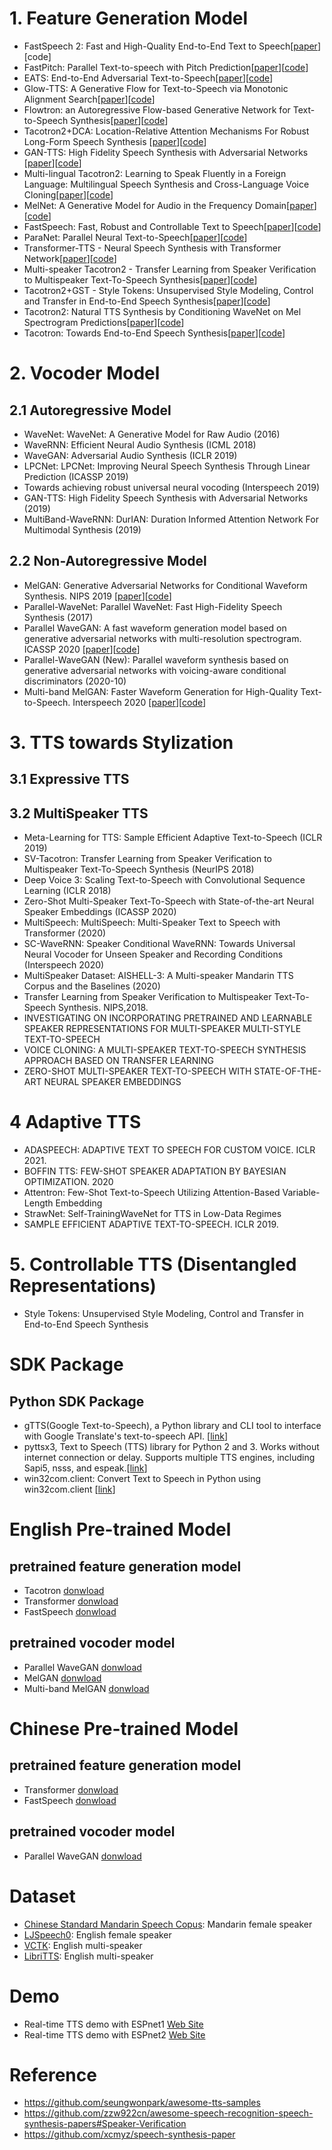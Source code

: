 # 1. Feature Generation Model 
- FastSpeech 2: Fast and High-Quality End-to-End Text to Speech[[paper](https://arxiv.org/abs/2006.04558)][code]
- FastPitch: Parallel Text-to-speech with Pitch Prediction[[paper](https://arxiv.org/abs/2006.06873)][[code](https://fastpitch.github.io/)]
- EATS: End-to-End Adversarial Text-to-Speech[[paper](https://arxiv.org/abs/2006.03575)][[code](https://deepmind.com/research/publications/End-to-End-Adversarial-Text-to-Speech)]
- Glow-TTS: A Generative Flow for Text-to-Speech via Monotonic Alignment Search[[paper](https://arxiv.org/abs/2005.11129)][[code](https://jaywalnut310.github.io/glow-tts-demo)]
- Flowtron: an Autoregressive Flow-based Generative Network for Text-to-Speech Synthesis[[paper](https://arxiv.org/abs/2005.05957)][[code](https://nv-adlr.github.io/Flowtron)]
- Tacotron2+DCA: Location-Relative Attention Mechanisms For Robust Long-Form Speech Synthesis [[paper]()][[code]()]
- GAN-TTS: High Fidelity Speech Synthesis with Adversarial Networks [[paper]()][[code]()]
- Multi-lingual Tacotron2: Learning to Speak Fluently in a Foreign Language: Multilingual Speech Synthesis and Cross-Language Voice Cloning[[paper]()][[code]()]
- MelNet: A Generative Model for Audio in the Frequency Domain[[paper]()][[code]()]
- FastSpeech: Fast, Robust and Controllable Text to Speech[[paper]()][[code]()]
- ParaNet: Parallel Neural Text-to-Speech[[paper]()][[code]()]
- Transformer-TTS - Neural Speech Synthesis with Transformer Network[[paper]()][[code]()]
- Multi-speaker Tacotron2 - Transfer Learning from Speaker Verification to Multispeaker Text-To-Speech Synthesis[[paper]()][[code]()]
- Tacotron2+GST - Style Tokens: Unsupervised Style Modeling, Control and Transfer in End-to-End Speech Synthesis[[paper]()][[code]()]
- Tacotron2: Natural TTS Synthesis by Conditioning WaveNet on Mel Spectrogram Predictions[[paper]()][[code]()]
- Tacotron: Towards End-to-End Speech Synthesis[[paper]()][[code]()]


# 2. Vocoder Model
## 2.1 Autoregressive Model 
- WaveNet: WaveNet: A Generative Model for Raw Audio (2016)
- WaveRNN: Efficient Neural Audio Synthesis (ICML 2018)
- WaveGAN: Adversarial Audio Synthesis (ICLR 2019)
- LPCNet: LPCNet: Improving Neural Speech Synthesis Through Linear Prediction (ICASSP 2019)
- Towards achieving robust universal neural vocoding (Interspeech 2019)
- GAN-TTS: High Fidelity Speech Synthesis with Adversarial Networks (2019)
- MultiBand-WaveRNN: DurIAN: Duration Informed Attention Network For Multimodal Synthesis (2019)

## 2.2 Non-Autoregressive Model 

- MelGAN: Generative Adversarial Networks for Conditional Waveform Synthesis. NIPS 2019 [[paper](https://arxiv.org/abs/1910.06711)][[code]()]
- Parallel-WaveNet: Parallel WaveNet: Fast High-Fidelity Speech Synthesis (2017)
- Parallel WaveGAN: A fast waveform generation model based on generative adversarial networks with multi-resolution spectrogram. ICASSP 2020 [[paper](https://arxiv.org/abs/1910.11480)][[code]()]
- Parallel-WaveGAN (New): Parallel waveform synthesis based on generative adversarial networks with voicing-aware conditional discriminators (2020-10)
- Multi-band MelGAN: Faster Waveform Generation for High-Quality Text-to-Speech. Interspeech 2020 [[paper](https://arxiv.org/abs/2005.05106)][[code]()]


# 3. TTS towards Stylization
## 3.1 Expressive TTS


## 3.2 MultiSpeaker TTS
- Meta-Learning for TTS: Sample Efficient Adaptive Text-to-Speech (ICLR 2019)
- SV-Tacotron: Transfer Learning from Speaker Verification to Multispeaker Text-To-Speech Synthesis (NeurIPS 2018)
- Deep Voice 3: Scaling Text-to-Speech with Convolutional Sequence Learning (ICLR 2018)
- Zero-Shot Multi-Speaker Text-To-Speech with State-of-the-art Neural Speaker Embeddings (ICASSP 2020)
- MultiSpeech: MultiSpeech: Multi-Speaker Text to Speech with Transformer (2020)
- SC-WaveRNN: Speaker Conditional WaveRNN: Towards Universal Neural Vocoder for Unseen Speaker and Recording Conditions (Interspeech 2020)
- MultiSpeaker Dataset: AISHELL-3: A Multi-speaker Mandarin TTS Corpus and the Baselines (2020)
- Transfer Learning from Speaker Verification to Multispeaker Text-To-Speech Synthesis. NIPS,2018.
- INVESTIGATING ON INCORPORATING PRETRAINED AND LEARNABLE SPEAKER REPRESENTATIONS FOR MULTI-SPEAKER MULTI-STYLE TEXT-TO-SPEECH
- VOICE CLONING: A MULTI-SPEAKER TEXT-TO-SPEECH SYNTHESIS APPROACH BASED ON TRANSFER LEARNING
- ZERO-SHOT MULTI-SPEAKER TEXT-TO-SPEECH WITH STATE-OF-THE-ART NEURAL SPEAKER EMBEDDINGS

# 4 Adaptive TTS
- ADASPEECH: ADAPTIVE TEXT TO SPEECH FOR CUSTOM VOICE. ICLR 2021.
- BOFFIN TTS: FEW-SHOT SPEAKER ADAPTATION BY BAYESIAN OPTIMIZATION. 2020
- Attentron: Few-Shot Text-to-Speech Utilizing Attention-Based Variable-Length Embedding
- StrawNet: Self-TrainingWaveNet for TTS in Low-Data Regimes
- SAMPLE EFFICIENT ADAPTIVE TEXT-TO-SPEECH. ICLR 2019. 

# 5. Controllable TTS (Disentangled Representations)
- Style Tokens: Unsupervised Style Modeling, Control and Transfer in End-to-End Speech Synthesis

# SDK Package
## Python SDK Package
- gTTS(Google Text-to-Speech), a Python library and CLI tool to interface with Google Translate's text-to-speech API. [[link](https://pypi.org/project/gTTS/)]
- pyttsx3, Text to Speech (TTS) library for Python 2 and 3. Works without internet connection or delay. Supports multiple TTS engines, including Sapi5, nsss, and espeak.[[link](https://pypi.org/project/pyttsx3/)]
- win32com.client: Convert Text to Speech in Python using win32com.client [[link](https://www.geeksforgeeks.org/convert-text-speech-python-using-win32com-client/)]


# English Pre-trained Model
## pretrained feature generation model 
- Tacotron [donwload](https://drive.google.com/open?id=1lFfeyewyOsxaNO-DEWy9iSz6qB9ZS1UR)  
- Transformer [donwload](https://drive.google.com/open?id=1z8KSOWVBjK-_Ws4RxVN4NTx-Buy03-7c)  
- FastSpeech [donwload](https://drive.google.com/open?id=1P9I4qag8wAcJiTCPawt6WCKBqUfJFtFp)  


## pretrained vocoder model
- Parallel WaveGAN [donwload](https://drive.google.com/open?id=1Grn7X9wD35UcDJ5F7chwdTqTa4U7DeVB)  
- MelGAN [donwload](https://drive.google.com/open?id=1_a8faVA5OGCzIcJNw4blQYjfG4oA9VEt) 
- Multi-band MelGAN [donwload](https://drive.google.com/open?id=1rGG5y15uy4WZ-lJy8NPVTkmB_6VhC20V) 


# Chinese Pre-trained Model 
## pretrained feature generation model 
- Transformer [donwload](https://drive.google.com/open?id=1bTSygvonv5TS6-iuYsOIUWpN2atGnyhZ)  
- FastSpeech [donwload](https://drive.google.com/open?id=1T8thxkAxjGFPXPWPTcKLvHnd6lG0-82R)  


## pretrained vocoder model
- Parallel WaveGAN [donwload](https://drive.google.com/open?id=10M6H88jEUGbRWBmU1Ff2VaTmOAeL8CEy)  

# Dataset
- [Chinese Standard Mandarin Speech Copus](https://www.data-baker.com/open_source.html): Mandarin female speaker
- [LJSpeech0](https://keithito.com/LJ-Speech-Dataset/):  English female speaker  
- [VCTK](https://datashare.ed.ac.uk/handle/10283/2950): English multi-speaker
- [LibriTTS](https://arxiv.org/abs/1904.02882): English multi-speaker

# Demo
- Real-time TTS demo with ESPnet1 [Web Site](https://colab.research.google.com/github/espnet/notebook/blob/master/tts_realtime_demo.ipynb)
- Real-time TTS demo with ESPnet2 [Web Site](https://colab.research.google.com/github/espnet/notebook/blob/master/espnet2_tts_realtime_demo.ipynb)

# Reference
- https://github.com/seungwonpark/awesome-tts-samples
- https://github.com/zzw922cn/awesome-speech-recognition-speech-synthesis-papers#Speaker-Verification
- https://github.com/xcmyz/speech-synthesis-paper



